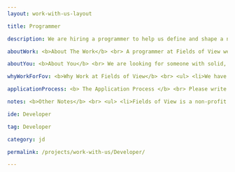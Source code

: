```yaml
---
layout: work-with-us-layout

title: Programmer

description: We are hiring a programmer to help us define and shape a new generation of tools and processes that better public policy. Fields of View is an interdisciplinary group with diverse life and work experiences and each piece of our work is informed by these.

aboutWork: <b>About The Work</b> <br> A programmer at Fields of View wears many hats. The nature of our work means that projects span from complex simulations to data heavy interfaces to lightweight web apps. As a programmer you'll be expected to contribute to all these in varying capacities. Broadly, you will be &#58; <ul> <li> Designing, developing and documenting Django/Python based web apps for our simulations and other policy related tools</li> <li>Developing high fidelity components that interface with various data sources for our digital games</li>  <li>Developing single and multiple dimension visualisation tools</li>  <li>Involved in testing (using manual and/or automated means) our simulations and games</li> </ul> <p class="simple-content"> As our work is cutting-edge, in terms of both design and research, the programmer has to have the ability to quickly adapt; therefore a strong base in first principles is a must. Here's a quick snapshot of our most recent work <ul> <li>Developed a visualisation tool for Bangalore's bus transport agency <a href="">BMTC</a> using <a href="">GTFS</a> specifications to get a better sense of route intersections, timings and coverage</li> <li>In conjunction with the local government of Chennai, developed and deployed an agent based simulation tool to help its various agencies plan in a more integrated manner</li> <li>Developed a game, Cantors World, to help students and policy makers understand and refine measures of development, growth and progress. This game uses real data from over 100 countries spread over 20 years provided by the UN</li><li>Developed <a href="">Phoenix</a>, a distributed and modular agent based simulation platform, to help us refine and push the state of the art in approaches to using tools like these</li></ul> </p>

aboutYou: <b>About You</b> <br> We are looking for someone with solid, strong fundamentals in Python or Ruby. You should have written a web application using bare metal techniques or used a mature framework like Django or Rails. We expect you to know how to connect to and use databases like PostgreSQL and/or MySQL using high performance libraries. <p class="simple-content"> You'll have a leg up if you also have development experience in Java and/or C++. Bonus points also if you have proficiency in using various GIS tools, have exposure to various simulation tools like NetLogo, AnyLogic, MATSIM etc, have contributed to open source projects and can in a pinch do basic server admin work.</p> <p class="simple-content"> Our work by nature is complex, so we don't expect you to know everything on day one, but you should have the ability to grasp things quickly and have a voracious appetite for reading and imbibing the latest research and techniques.</p> <p class="simple-content"> Given the small nature and diverse nature of our team, you should be comfortable explaining deep technical concepts to those who may not be as technology aware as you. Our work has real world consequences and we expect you to fight for and commit to your ideas. We challenge our assumptions and approaches constantly and you must be able to take feedback dispassionately. </p>

whyWorkForFov: <b>Why Work at Fields of View</b> <br> <ul> <li>We have collaborations with Indian and international universities, and you get access to cutting edge research in data and policy.</li> <li>Depending on your interest, you will contribute to research papers, and we have published in major journals.</li> <li>Your work will contribute to applications in addressing social problems.</li> <li>The portfolio of projects done at Fields of View have paved the way for our colleagues to pursue masters/Phd courses</li> </ul>

applicationProcess: <b> The Application Process </b> <br> Please write <a href="mailto://work@fieldsofview.in"> work@fieldsofview.in</a> with your CV and a few words about why you want to work with us. Women are strongly encouraged to apply. <p class="simple-content"> We will review your application and setup a quick phone call. The phone call acts as a good way to introduce yourself and for us to let you know a bit more about our work. This call will be followed up with an assignment.</p>  <p class="simple-content"> The assignment will involve a cross section of the kind of work you'll do with us &mdash; from research to drawing up a quick concept note to actually coding. You take as much time as you want to complete the assignment, but we've noted that it takes on average about 7 days to finish.</p> <p class="simple-content">If we like your approach to the assignment (and your code sample), we invite you to spend a day with us. You can pepper us with more questions and get to know the rest of the team. Once this is done, and if you like us and we like you, we will extend an offer within 3 days.</p>

notes: <b>Other Notes</b> <br> <ul> <li>Fields of View is a non-profit organisation.</li> <li>The position is based in Bangalore</li> <li>Our office is in JP Nagar, close to Rangashankara</li> <li>At this point in time, we are not in a position to offer remote working</li></ul>

ide: Developer

tag: Developer

category: jd

permalink: /projects/work-with-us/Developer/

---
```

